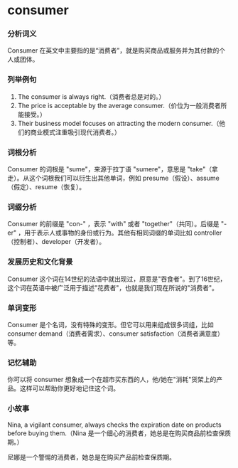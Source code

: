 # consumer

### 分析词义

  

Consumer 在英文中主要指的是“消费者”，就是购买商品或服务并为其付款的个人或团体。

  

### 列举例句

  

1.  The consumer is always right.（消费者总是对的。）
2.  The price is acceptable by the average consumer.（价位为一般消费者所能接受。）
3.  Their business model focuses on attracting the modern consumer.（他们的商业模式注重吸引现代消费者。）

  

### 词根分析

  

Consumer 的词根是 "sume"，来源于拉丁语 "sumere"，意思是 "take"（拿走）。从这个词根我们可以衍生出其他单词，例如 presume（假设）、assume（假定）、resume（恢复）。

  

### 词缀分析

  

Consumer 的前缀是 "con-" ，表示 "with" 或者 "together"（共同）。后缀是 "-er" ，用于表示人或事物的身份或行为。其他有相同词缀的单词比如 controller（控制者）、developer（开发者）。

  

### 发展历史和文化背景

  

Consumer 这个词在14世纪的法语中就出现过，原意是"吞食者"。到了16世纪，这个词在英语中被广泛用于描述"花费者"，也就是我们现在所说的"消费者"。

  

### 单词变形

  

Consumer 是个名词，没有特殊的变形。但它可以用来组成很多词组，比如 consumer demand（消费者需求）、consumer satisfaction（消费者满意度）等。

  

### 记忆辅助

  

你可以将 consumer 想象成一个在超市买东西的人，他/她在"消耗"货架上的产品。这样可以帮助你更好地记住这个词。

  

### 小故事

  

Nina, a vigilant consumer, always checks the expiration date on products before buying them.（Nina 是一个细心的消费者，她总是在购买商品前检查保质期。）

  

尼娜是一个警惕的消费者，她总是在购买产品前检查保质期。
